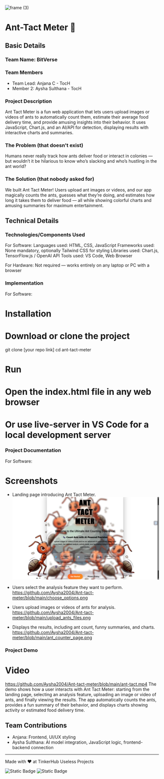 <img width="3188" height="1202" alt="frame (3)" src="https://github.com/user-attachments/assets/517ad8e9-ad22-457d-9538-a9e62d137cd7" />


# Ant-Tact Meter 🎯


## Basic Details
### Team Name: BitVerse


### Team Members
- Team Lead: Anjana C - TocH
- Member 2: Aysha Sulthana - TocH

### Project Description
Ant Tact Meter is a fun web application that lets users upload images or videos of ants to automatically count them, estimate their average food delivery time, and provide amusing insights into their behavior. It uses JavaScript, Chart.js, and an AI/API for detection, displaying results with interactive charts and summaries.

### The Problem (that doesn't exist)
Humans never really track how ants deliver food or interact in colonies — but wouldn’t it be hilarious to know who’s slacking and who’s hustling in the ant world?

### The Solution (that nobody asked for)
We built Ant Tact Meter! Users upload ant images or videos, and our app magically counts the ants, guesses what they’re doing, and estimates how long it takes them to deliver food — all while showing colorful charts and amusing summaries for maximum entertainment.

## Technical Details
### Technologies/Components Used
For Software:
Languages used: HTML, CSS, JavaScript
Frameworks used: None mandatory, optionally Tailwind CSS for styling
Libraries used: Chart.js, TensorFlow.js / OpenAI API
Tools used: VS Code, Web Browser

For Hardware:
Not required — works entirely on any laptop or PC with a browser

### Implementation
For Software:
# Installation
# Download or clone the project
git clone [your repo link]
cd ant-tact-meter

# Run
# Open the index.html file in any web browser
# Or use live-server in VS Code for a local development server

### Project Documentation
For Software:

# Screenshots 
- Landing page introducing Ant Tact Meter.
![image](https://github.com/Aysha2004/Ant-tact-meter/blob/main/starting_page.png)


- Users select the analysis feature they want to perform.
https://github.com/Aysha2004/Ant-tact-meter/blob/main/choose_options.png

 
 - Users upload images or videos of ants for analysis.
https://github.com/Aysha2004/Ant-tact-meter/blob/main/upload_ants_files.png


 - Displays the results, including ant count, funny summaries, and charts.
https://github.com/Aysha2004/Ant-tact-meter/blob/main/ant_counter_page.png



### Project Demo
# Video
https://github.com/Aysha2004/Ant-tact-meter/blob/main/ant-tact.mp4
The demo shows how a user interacts with Ant Tact Meter: starting from the landing page, selecting an analysis feature, uploading an image or video of ants, and finally viewing the results. The app automatically counts the ants, provides a fun summary of their behavior, and displays charts showing activity or estimated food delivery time.


## Team Contributions
- Anjana: Frontend, UI/UX styling
- Aysha Sulthana: AI model integration, JavaScript logic, frontend-backend connection



---
Made with ❤️ at TinkerHub Useless Projects 

![Static Badge](https://img.shields.io/badge/TinkerHub-24?color=%23000000&link=https%3A%2F%2Fwww.tinkerhub.org%2F)
![Static Badge](https://img.shields.io/badge/UselessProjects--25-25?link=https%3A%2F%2Fwww.tinkerhub.org%2Fevents%2FQ2Q1TQKX6Q%2FUseless%2520Projects)







